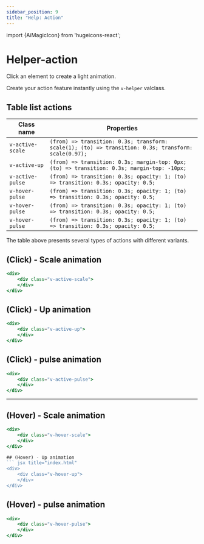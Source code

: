 ```yaml
---
sidebar_position: 9
title: "Help: Action"
---
```


import {AiMagicIcon} from 'hugeicons-react';

# Helper-action <AiMagicIcon className='icon' />

Click an element to create a light animation.

Create your action feature instantly using the `v-helper` valclass.


## Table list actions

| Class name  | Properties |
|---------------------|-------------------|
| `v-active-scale`| `(from) => transition: 0.3s; transform: scale(1); (to) => transition: 0.3s; transform: scale(0.97);` | 
| `v-active-up	`     | `(from) => transition: 0.3s; margin-top: 0px; (to) => transition: 0.3s; margin-top: -10px;` | 
| `v-active-pulse	`     | `(from) => transition: 0.3s; opacity: 1; (to) => transition: 0.3s; opacity: 0.5;` | 
| `v-hover-pulse	`     | `(from) => transition: 0.3s; opacity: 1; (to) => transition: 0.3s; opacity: 0.5;` | 
| `v-hover-pulse	`     | `(from) => transition: 0.3s; opacity: 1; (to) => transition: 0.3s; opacity: 0.5;` | 
| `v-hover-pulse	`     | `(from) => transition: 0.3s; opacity: 1; (to) => transition: 0.3s; opacity: 0.5;` | 

The table above presents several types of actions with different variants.

## (Click) - Scale animation
``` jsx title="index.html"
<div>
    <div class="v-active-scale">
    </div>
</div>
```

## (Click) - Up animation
``` jsx title="index.html"
<div>
    <div class="v-active-up">
    </div>
</div>
```

## (Click) - pulse animation
``` jsx title="index.html"
<div>
    <div class="v-active-pulse">
    </div>
</div>
```
---

## (Hover) - Scale animation
``` jsx title="index.html"
<div>
    <div class="v-hover-scale">
    </div>
</div>

## (Hover) - Up animation
``` jsx title="index.html"
<div>
    <div class="v-hover-up">
    </div>
</div>
```

## (Hover) - pulse animation
``` jsx title="index.html"
<div>
    <div class="v-hover-pulse">
    </div>
</div>
```